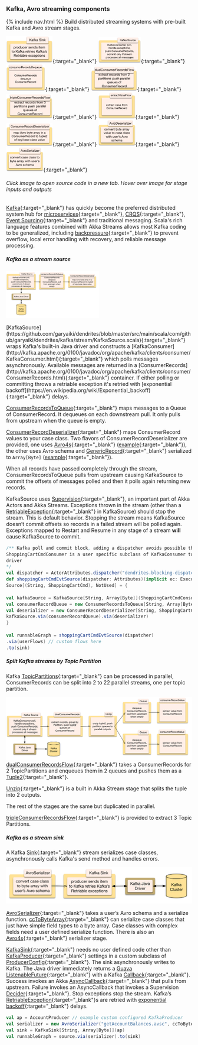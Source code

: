 ### Kafka, Avro streaming components

{% include nav.html %}
Build distributed streaming systems with pre-built Kafka and Avro stream stages.

[<img src="png/KafkaSink.png?raw=true" alt="KafkaSink" width="25%" height="25%" title="input serialized value, publish it, uses Akka Supervision to retry temporary errors with exponential backoff or fail the stream">](https://github.com/garyaiki/dendrites/blob/master/src/main/scala/com/github/garyaiki/dendrites/kafka/stream/KafkaSink.scala){:target="_blank"}
[<img src="png/KafkaSource.png?raw=true" alt="KafkaSource" width="23%" height="23%" title="input Kafka, output ConsumerRecords">](https://github.com/garyaiki/dendrites/blob/master/src/main/scala/com/github/garyaiki/dendrites/kafka/stream/KafkaSource.scala){:target="_blank"}
[<img src="png/consumerRecordsDequeue.png?raw=true" alt="consumerRecordsDequeue" width="21%" height="21%" title="input ConsumerRecords, output ConsumerRecord one at a time">](https://github.com/garyaiki/dendrites/blob/master/src/main/scala/com/github/garyaiki/dendrites/kafka/stream/ConsumerRecordsToQueue.scala){:target="_blank"}
[<img src="png/dualConsumerRecordsFlow.png?raw=true" alt="dualConsumerRecordsFlow" width="25%" height="25%" title="input ConsumerRecords from 2 partitions, output tuple of Queue of ConsumerRecord with queue for each partition">](https://github.com/garyaiki/dendrites/blob/master/src/main/scala/com/github/garyaiki/dendrites/kafka/stream/package.scala){:target="_blank"}
[<img src="png/tripleConsumerRecordsFlow.png?raw=true" alt="tripleConsumerRecordsFlow" width="25%" height="25%" title="input ConsumerRecords from 3 partitions, output tuple of Queue of ConsumerRecord with queue for each partition">](https://github.com/garyaiki/dendrites/blob/master/src/main/scala/com/github/garyaiki/dendrites/kafka/stream/package.scala){:target="_blank"}
[<img src="png/extractValueFlow.png?raw=true" alt="extractValueFlow" width="20%" height="20%" title="input ConsumerRecord, output its value">](https://github.com/garyaiki/dendrites/blob/master/src/main/scala/com/github/garyaiki/dendrites/kafka/stream/package.scala){:target="_blank"}
[<img src="png/ConsumerRecordDeserializer.png?raw=true" alt="ConsumerRecordDeserializer" width="25%" height="25%" title="input a ConsumerRecord, output a tuple of Kafka key and case class value">](https://github.com/garyaiki/dendrites/blob/master/src/main/scala/com/github/garyaiki/dendrites/kafka/stream/avro4s/ConsumerRecordDeserializer.scala){:target="_blank"}
[<img src="png/AvroDeserializer.png?raw=true" alt="AvroDeserializer" width="20%" height="20%" title="input an Avro serialized array of bytes, output the case class it maps to">](https://github.com/garyaiki/dendrites/blob/master/src/main/scala/com/github/garyaiki/dendrites/avro4s/stream/Avro4sDeserializer.scala){:target="_blank"}
[<img src="png/AvroSerializer.png?raw=true" alt="AvroSerializer" width="20%" height="20%" title="input a case class, output an Avro serialized array of bytes">](https://github.com/garyaiki/dendrites/blob/master/src/main/scala/com/github/garyaiki/dendrites/avro4s/stream/Avro4sSerializer.scala){:target="_blank"}
###### Click image to open source code in a new tab. Hover over image for stage inputs and outputs

[Kafka](https://engineering.linkedin.com/kafka/benchmarking-apache-kafka-2-million-writes-second-three-cheap-machines){:target="_blank"} has quickly become the preferred distributed system hub for [microservices](https://martinfowler.com/articles/microservices.html){:target="_blank"}, [CRQS](https://martinfowler.com/bliki/CQRS.html){:target="_blank"}, [Event Sourcing](https://www.confluent.io/blog/event-sourcing-cqrs-stream-processing-apache-kafka-whats-connection/){:target="_blank"} and traditional messaging. Scala's rich language features combined with Akka Streams allows most Kafka coding to be generalized, including [backpressure](http://www.reactivemanifesto.org/glossary#Back-Pressure){:target="_blank"} to prevent overflow, local error handling with recovery, and reliable message processing.


##### Kafka as a stream source

<p >
<img src="png/KafkaSourceStream.png?raw=true" width="50%" />
</p>
[KafkaSource](https://github.com/garyaiki/dendrites/blob/master/src/main/scala/com/github/garyaiki/dendrites/kafka/stream/KafkaSource.scala){:target="_blank"} wraps Kafka's built-in Java driver and constructs a [KafkaConsumer](http://kafka.apache.org/0100/javadoc/org/apache/kafka/clients/consumer/KafkaConsumer.html){:target="_blank"} which polls messages asynchronously. Available messages are returned in a [ConsumerRecords](http://kafka.apache.org/0100/javadoc/org/apache/kafka/clients/consumer/ConsumerRecords.html){:target="_blank"} container. If either polling or committing throws a retriable exception it's retried with [exponential backoff](https://en.wikipedia.org/wiki/Exponential_backoff){:target="_blank"} delays. 

[ConsumerRecordsToQueue](https://github.com/garyaiki/dendrites/blob/master/src/main/scala/com/github/garyaiki/dendrites/kafka/stream/ConsumerRecordsToQueue.scala){:target="_blank"} maps messages to a Queue of ConsumerRecord. It dequeues on each downstream pull. It only pulls from upstream when the queue is empty.

[ConsumerRecordDeserializer](https://github.com/garyaiki/dendrites/blob/master/src/main/scala/com/github/garyaiki/dendrites/kafka/stream/avro4s/ConsumerRecordDeserializer.scala){:target="_blank"} maps ConsumerRecord values to your case class. Two flavors of ConsumerRecordDeserializer are provided, one uses [Avro4s](https://github.com/sksamuel/avro4s){:target="_blank"} ([example](https://github.com/garyaiki/dendrites/blob/master/src/main/scala/com/github/garyaiki/dendrites/examples/account/avro4s/Avro4sBalance.scala){:target="_blank"}), the other uses Avro schema and [GenericRecord](http://avro.apache.org/docs/current/api/java/org/apache/avro/generic/GenericRecord.html){:target="_blank"} serialized to `Array[Byte]` ([example](https://github.com/garyaiki/dendrites/blob/master/src/main/scala/com/github/garyaiki/dendrites/examples/account/avro/package.scala){:target="_blank"}).

When all records have passed completely through the stream, ConsumerRecordsToQueue pulls from upstream causing KafkaSource to commit the offsets of messages polled and then it polls again returning new records.

KafkaSource uses [Supervision](http://doc.akka.io/docs/akka/current/scala/stream/stream-error.html){:target="_blank"}, an important part of Akka Actors and Akka Streams.
Exceptions thrown in the stream (other than a [RetriableException](http://kafka.apache.org/0100/javadoc/org/apache/kafka/common/errors/RetriableException.html){:target="_blank"} in KafkaSource) should stop the stream. This is default behavior. Stopping the stream means KafkaSource doesn’t commit offsets so records in a failed stream will be polled again. Exceptions mapped to Restart and Resume in any stage of a stream **will** cause KafkaSource to commit.

```scala
/** Kafka poll and commit block, adding a dispatcher avoids possible thread starvation
ShoppingCartCmdConsumer is a user specific subclass of KafkaConsumer to configure the
driver
*/
val dispatcher = ActorAttributes.dispatcher("dendrites.blocking-dispatcher")
def shoppingCartCmdEvtSource(dispatcher: Attributes)(implicit ec: ExecutionContext, logger: LoggingAdapter):
Source[(String, ShoppingCartCmd), NotUsed] = {

val kafkaSource = KafkaSource[String, Array[Byte]](ShoppingCartCmdConsumer).withAttributes(dispatcher)
val consumerRecordQueue = new ConsumerRecordsToQueue[String, Array[Byte]](extractRecords)
val deserializer = new ConsumerRecordDeserializer[String, ShoppingCartCmd](toCaseClass)
kafkaSource.via(consumerRecordQueue).via(deserializer)
}

val runnableGraph = shoppingCartCmdEvtSource(dispatcher)
.via(userFlows) // custom flows here
.to(sink)
```

##### Split Kafka streams by Topic Partition
Kafka [TopicPartitions](http://kafka.apache.org/0100/javadoc/org/apache/kafka/common/TopicPartition.html){:target="_blank"} can be processed in parallel, ConsumerRecords can be split into 2 to 22 parallel streams, one per topic partition.

![image](png/2PartitionKafkaSourceStream.png?raw=true)
[dualConsumerRecordsFlow](https://github.com/garyaiki/dendrites/blob/master/src/main/scala/com/github/garyaiki/dendrites/kafka/stream/package.scala){:target="_blank"} takes a ConsumerRecords for 2 TopicPartitions and enqueues them in 2 queues and pushes them as a [Tuple2](http://www.scala-lang.org/api/current/scala/Tuple2.html){:target="_blank"}.

[Unzip](http://doc.akka.io/docs/akka/2.4/scala/stream/stages-overview.html#unzip){:target="_blank"} is a built in Akka Stream stage that splits the tuple into 2 outputs.

The rest of the stages are the same but duplicated in parallel.

[tripleConsumerRecordsFlow](https://github.com/garyaiki/dendrites/blob/master/src/main/scala/com/github/garyaiki/dendrites/kafka/stream/package.scala){:target="_blank"} is provided to extract 3 Topic Partitions.

##### Kafka as a stream sink
A Kafka [Sink](http://doc.akka.io/docs/akka/current/scala/stream/stream-flows-and-basics.html#Defining_and_running_streams){:target="_blank"} stream serializes case classes, asynchronously calls Kafka's send method and handles errors.

![image](png/KafkaSinkStream.png?raw=true)

[AvroSerializer](https://github.com/garyaiki/dendrites/blob/master/src/main/scala/com/github/garyaiki/dendrites/avro/stream/AvroSerializer.scala){:target="_blank"} takes a user’s Avro schema and a serialize function. [ccToByteArray](https://github.com/garyaiki/dendrites/blob/master/src/main/scala/com/github/garyaiki/dendrites/avro/package.scala){:target="_blank"} can serialize case classes that just have simple field types to a byte array. Case classes with complex fields need a user defined serialize function. There is also an [Avro4s](https://github.com/garyaiki/dendrites/blob/master/src/main/scala/com/github/garyaiki/dendrites/avro4s/stream/Avro4sSerializer.scala){:target="_blank"} serializer stage.

[KafkaSink](https://github.com/garyaiki/dendrites/blob/master/src/main/scala/com/github/garyaiki/dendrites/kafka/stream/KafkaSink.scala){:target="_blank"} needs no user defined code other than [KafkaProducer](http://kafka.apache.org/0100/javadoc/index.html?org/apache/kafka/clients/producer/KafkaProducer.html){:target="_blank"} settings in a custom subclass of [ProducerConfig](https://github.com/garyaiki/dendrites/blob/master/src/main/scala/com/github/garyaiki/dendrites/kafka/ProducerConfig.scala){:target="_blank"}. The sink asynchronously writes to Kafka. The Java driver immediately returns a [Guava ListenableFuture](https://github.com/google/guava/wiki/ListenableFutureExplained){:target="_blank"} with a Kafka [Callback](http://kafka.apache.org/0100/javadoc/org/apache/kafka/clients/producer/Callback.html){:target="_blank"}. Success invokes an Akka [AsyncCallback](http://doc.akka.io/docs/akka/current/scala/stream/stream-customize.html#using-asynchronous-side-channels){:target="_blank"} that pulls from upstream. Failure invokes an AsyncCallback that invokes a Supervision [Decider](http://doc.akka.io/docs/akka/current/scala/stream/stream-error.html){:target="_blank"}. Stop exceptions stop the stream. Kafka’s [RetriableException](http://kafka.apache.org/0100/javadoc/org/apache/kafka/connect/errors/RetriableException.html){:target="_blank"}s are retried with [exponential backoff](https://en.wikipedia.org/wiki/Exponential_backoff){:target="_blank"} delays.

```scala
val ap = AccountProducer // example custom configured KafkaProducer
val serializer = new AvroSerializer("getAccountBalances.avsc", ccToByteArray)
val sink = KafkaSink[String, Array[Byte]](ap)
val runnableGraph = source.via(serializer).to(sink)
```


